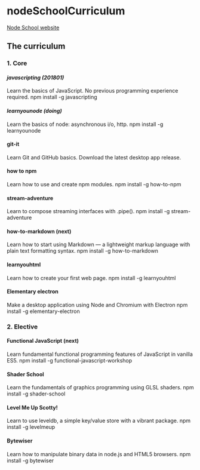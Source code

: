 # nodeSchoolCurriculum

[Node School website](https://nodeschool.io/index.html)

## The curriculum

### 1. Core

#### *javascripting (201801)*
Learn the basics of JavaScript. No previous programming experience required.
npm install -g javascripting

#### *learnyounode (doing)*
Learn the basics of node: asynchronous i/o, http.
npm install -g learnyounode

#### **git-it**
Learn Git and GitHub basics.
Download the latest desktop app release.

#### how to npm
Learn how to use and create npm modules.
npm install -g how-to-npm

#### stream-adventure
Learn to compose streaming interfaces with .pipe().
npm install -g stream-adventure

#### **how-to-markdown (next)**
Learn how to start using Markdown — a lightweight markup language with plain text formatting syntax.
npm install -g how-to-markdown

#### **learnyouhtml**
Learn how to create your first web page.
npm install -g learnyouhtml

#### Elementary electron
Make a desktop application using Node and Chromium with Electron
npm install -g elementary-electron

### 2. Elective

#### **Functional JavaScript (next)**
Learn fundamental functional programming features of JavaScript in vanilla ES5.
npm install -g functional-javascript-workshop

#### Shader School
Learn the fundamentals of graphics programming using GLSL shaders.
npm install -g shader-school

#### Level Me Up Scotty!
Learn to use leveldb, a simple key/value store with a vibrant package.
npm install -g levelmeup

#### Bytewiser
Learn how to manipulate binary data in node.js and HTML5 browsers.
npm install -g bytewiser

